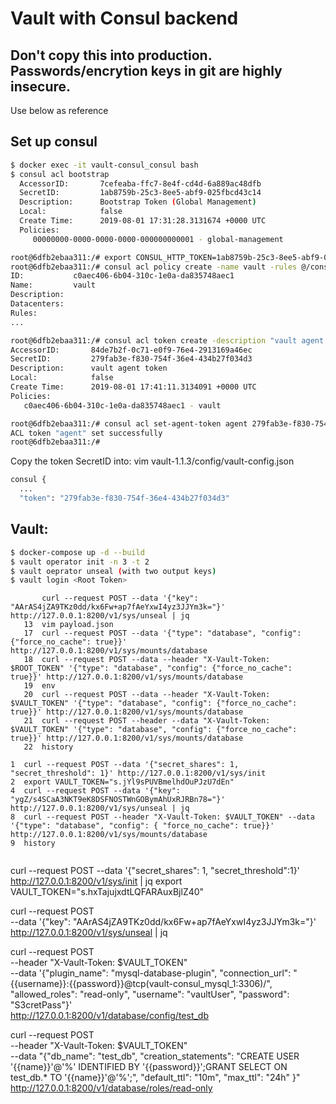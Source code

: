 # Vault with Consul backend
## Don't copy this into production. Passwords/encrytion keys in git are highly insecure.
Use below as reference

## Set up consul
```bash
$ docker exec -it vault-consul_consul bash
$ consul acl bootstrap
  AccessorID:       7cefeaba-ffc7-8e4f-cd4d-6a889ac48dfb
  SecretID:         1ab8759b-25c3-8ee5-abf9-025fbcd43c14
  Description:      Bootstrap Token (Global Management)
  Local:            false
  Create Time:      2019-08-01 17:31:28.3131674 +0000 UTC
  Policies:
     00000000-0000-0000-0000-000000000001 - global-management

root@6dfb2ebaa311:/# export CONSUL_HTTP_TOKEN=1ab8759b-25c3-8ee5-abf9-025fbcd43c14
root@6dfb2ebaa311:/# consul acl policy create -name vault -rules @/consul/vault-policy.hcl
ID:           c0aec406-6b04-310c-1e0a-da835748aec1
Name:         vault
Description:
Datacenters:
Rules:
...

root@6dfb2ebaa311:/# consul acl token create -description "vault agent token" -policy-name vault
AccessorID:       84de7b2f-0c71-e0f9-76e4-2913169a46ec
SecretID:         279fab3e-f830-754f-36e4-434b27f034d3
Description:      vault agent token
Local:            false
Create Time:      2019-08-01 17:41:11.3134091 +0000 UTC
Policies:
   c0aec406-6b04-310c-1e0a-da835748aec1 - vault

root@6dfb2ebaa311:/# consul acl set-agent-token agent 279fab3e-f830-754f-36e4-434b27f034d3
ACL token "agent" set successfully
root@6dfb2ebaa311:/#
```
Copy the token SecretID into:
vim vault-1.1.3/config/vault-config.json
```bash
consul {
  ...
  "token": "279fab3e-f830-754f-36e4-434b27f034d3"
```

## Vault:
```bash
$ docker-compose up -d --build
$ vault operator init -n 3 -t 2
$ vault oeprator unseal (with two output keys)
$ vault login <Root Token>
```

```
       curl --request POST --data '{"key": "AArAS4jZA9TKz0dd/kx6Fw+ap7fAeYxwI4yz3JJYm3k="}' http://127.0.0.1:8200/v1/sys/unseal | jq
   13  vim payload.json
   17  curl --request POST --data '{"type": "database", "config": {"force_no_cache": true}}' http://127.0.0.1:8200/v1/sys/mounts/database
   18  curl --request POST --data --header "X-Vault-Token: $ROOT_TOKEN" '{"type": "database", "config": {"force_no_cache": true}}' http://127.0.0.1:8200/v1/sys/mounts/database
   19  env
   20  curl --request POST --data --header "X-Vault-Token: $VAULT_TOKEN" '{"type": "database", "config": {"force_no_cache": true}}' http://127.0.0.1:8200/v1/sys/mounts/database
   21  curl --request POST --header --data "X-Vault-Token: $VAULT_TOKEN" '{"type": "database", "config": {"force_no_cache": true}}' http://127.0.0.1:8200/v1/sys/mounts/database
   22  history
```


    1  curl --request POST --data '{"secret_shares": 1, "secret_threshold": 1}' http://127.0.0.1:8200/v1/sys/init
    2  export VAULT_TOKEN="s.jYl9sPUVBmelhdOuPJzU7dEn"
    4  curl --request POST --data '{"key": "ygZ/s4SCaA3NKT9eK8DSFNOSTWnGOBymAhUxRJRBn78="}' http://127.0.0.1:8200/v1/sys/unseal | jq
    8  curl --request POST --header "X-Vault-Token: $VAULT_TOKEN" --data '{"type": "database", "config": { "force_no_cache": true}}' http://127.0.0.1:8200/v1/sys/mounts/database
    9  history
```

```
curl --request POST --data '{"secret_shares": 1, "secret_threshold":1}' http://127.0.0.1:8200/v1/sys/init | jq
export VAULT_TOKEN="s.hxTajujxdtLQFARAuxBjlZ40"

curl --request POST \
  --data '{"key": "AArAS4jZA9TKz0dd/kx6Fw+ap7fAeYxwI4yz3JJYm3k="}' \
  http://127.0.0.1:8200/v1/sys/unseal | jq

curl --request POST \
  --header "X-Vault-Token: $VAULT_TOKEN" \
  --data '{"plugin_name": "mysql-database-plugin", "connection_url": "{{username}}:{{password}}@tcp(vault-consul_mysql_1:3306)/", "allowed_roles": "read-only", "username": "vaultUser", "password": "S3cretPass"}' \
  http://127.0.0.1:8200/v1/database/config/test_db

curl --request POST \
  --header "X-Vault-Token: $VAULT_TOKEN" \
  --data "{\"db_name\": \"test_db\", \"creation_statements\": \"CREATE USER '{{name}}'@'%' IDENTIFIED BY '{{password}}';GRANT SELECT ON test_db.* TO '{{name}}'@'%';\", \"default_ttl\": \"10m\", \"max_ttl\": \"24h\" }" \
  http://127.0.0.1:8200/v1/database/roles/read-only
```
